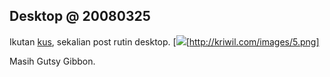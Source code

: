 ## Desktop @ 20080325

Ikutan [kus](http://kusaeni.com/blog/zenheron), sekalian post rutin desktop.
[![](http://kriwil.com/images/5t.png)[http://kriwil.com/images/5.png]

Masih Gutsy Gibbon.

<!-- {"time": "2008-03-25 16:23:21", "title": "Desktop @ 20080325"} -->
